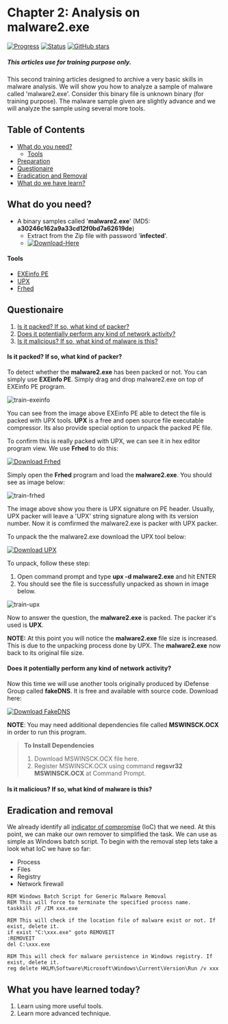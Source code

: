 # Chapter 2: Analysis on malware2.exe
[![Progress](https://img.shields.io/badge/Progress-20%25-orange.svg)]()
[![Status](https://img.shields.io/badge/Status-Incomplete-orange.svg)]()
[![GitHub stars](https://img.shields.io/github/stars/badges/shields.svg?style=social&label=Star&maxAge=100)]()
##### This articles use for training purpose only.
This second training articles designed to archive a very basic skills in malware analysis. We will show you how to analyze a sample of malware called 'malware2.exe'. Consider this binary file is unknown binary (for training purpose). The malware sample given are slightly advance and we will analyze the sample using several more tools.

## Table of Contents
- [What do you need?](#what-do-you-need)
  - [Tools](#tools)
- [Preparation](#preparation)
- [Questionaire](#questionaire)
- [Eradication and Removal](#eradication-and-removal)
- [What do we have learn?](#what-do-we-have-learn)

## What do you need?
- A binary samples called '**malware2.exe**' (MD5: **a30246c162a9a33cd12f0bd7a62619de**)
  - Extract from the Zip file with password '**infected**'.
  - [![Download-Here](https://img.shields.io/badge/Download%20Sample-Here-brightgreen.svg)](https://github.com/alternat0r/training-basic-malware2/raw/master/malware2.zip)

#### Tools
  - [EXEinfo PE](http://exeinfo.pe.hu/)
  - [UPX](http://upx.sourceforge.net/)
  - [Frhed](http://frhed.sourceforge.net/en/)

## Questionaire
  1. [Is it packed? If so, what kind of packer?](#is-it-packed-if-so-what-kind-of-packer)
  2. [Does it potentially perform any kind of network activity?](#does-it-potentially-perform-any-kind-of-network-activity)
  3. [Is it malicious? If so, what kind of malware is this?](#is-it-malicious-if-so-what-kind-of-malware-is-this)

#### Is it packed? If so, what kind of packer?

To detect whether the **malware2.exe** has been packed or not. You can simply use **EXEinfo PE**. Simply drag and drop malware2.exe on top of EXEinfo PE program.

![train-exeinfo](https://cloud.githubusercontent.com/assets/1006000/14888961/3761e57a-0d8f-11e6-9256-4f48cbdafbe9.png)

You can see from the image above EXEinfo PE able to detect the file is packed with UPX tools. **UPX** is a free and open source file executable compressor. Its also provide special option to unpack the packed PE file.

To confirm this is really packed with UPX, we can see it in hex editor program view. We use **Frhed** to do this:

[![Download Frhed](https://img.shields.io/badge/Download-FrHed-brightgreen.svg)](http://frhed.sourceforge.net/en/)

Simply open the **Frhed** program and load the **malware2.exe**. You should see as image below:

![train-frhed](https://github.com/alternat0r/training-basic-malware-analysis/raw/master/Chapter-2/src/train-frhed.png)

The image above show you there is UPX signature on PE header. Usually, UPX packer will leave a 'UPX' string signature along with its version number. Now it is comfirmed the malware2.exe is packer with UPX packer.

To unpack the the malware2.exe download the UPX tool below:

[![Download UPX](https://img.shields.io/badge/Download-UPX-brightgreen.svg)](http://upx.sourceforge.net/)

To unpack, follow these step:
   1. Open command prompt and type **upx -d malware2.exe** and hit ENTER
   2. You should see the file is successfully unpacked as shown in image below.

![train-upx](https://cloud.githubusercontent.com/assets/1006000/14889620/24775212-0d92-11e6-8b87-6a2c52f454c8.png)

Now to answer the question, the **malware2.exe** is packed. The packer it's used is **UPX**.

**NOTE:** At this point you will notice the **malware2.exe** file size is increased. This is due to the unpacking process done by UPX. The **malware2.exe** now back to its original file size.

#### Does it potentially perform any kind of network activity?

Now this time we will use another tools originally produced by iDefense Group called **fakeDNS**. It is free and available with source code. Download here:

[![Download FakeDNS](https://img.shields.io/badge/Download-FakeDNS-brightgreen.svg)](https://github.com/alternat0r/MAP/raw/master/fakeDNS.exe)

**NOTE**: You may need additional dependencies file called **MSWINSCK.OCX** in order to run this program.

> **To Install Dependencies**
> 1. Download MSWINSCK.OCX file here.
> 2. Register MSWINSCK.OCX using command **regsvr32 MSWINSCK.OCX** at Command Prompt.

#### Is it malicious? If so, what kind of malware is this?

## Eradication and removal

We already identify all [indicator of compromise](https://en.wikipedia.org/wiki/Indicator_of_compromise) (IoC) that we need. At this point, we can make our own remover to simplified the task. We can use as simple as Windows batch script. To begin with the removal step lets take a look what IoC we have so far:

  * Process
  * Files
  * Registry
  * Network firewall
  
```
REM Windows Batch Script for Generic Malware Removal
REM This will force to terminate the specified process name.
taskkill /F /IM xxx.exe

REM This will check if the location file of malware exist or not. If exist, delete it.
if exist "C:\xxx.exe" goto REMOVEIT
:REMOVEIT
del C:\xxx.exe

REM This will check for malware persistence in Windows registry. If exist, delete it.
reg delete HKLM\Software\Microsoft\Windows\Current\Version\Run /v xxx
```


## What you have learned today?

  1. Learn using more useful tools.
  2. Learn more advanced technique.
